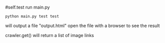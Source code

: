#self.test
run main.py

`python main.py
test test
`

will output a file "output.html"
open the file with a browser to see the result

crawler.get() will return a list of image links
